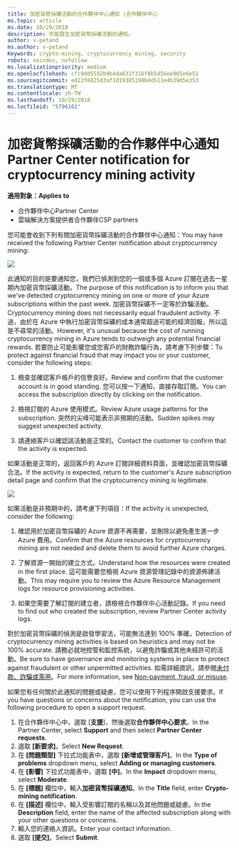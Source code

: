 ```yaml
---
title: 加密貨幣採礦活動的合作夥伴中心通知 |合作夥伴中心
ms.topic: article
ms.date: 10/29/2018
description: 可能發生加密貨幣採礦活動的通知。
author: v-petand
ms.author: v-petand
Keywords: crypto-mining, cryptocurrency mining, security
robots: noindex, nofollow
ms.localizationpriority: medium
ms.openlocfilehash: cfc9dd5592b9b4da631f316f8b5d56ee965e6e51
ms.sourcegitcommit: ed22f6825d3af1d19385198b4d511e4b39d5e353
ms.translationtype: MT
ms.contentlocale: zh-TW
ms.lasthandoff: 10/29/2018
ms.locfileid: "5796161"
---
```

# <a name="partner-center-notification-for-cryptocurrency-mining-activity"></a><span data-ttu-id="2bf79-103">加密貨幣採礦活動的合作夥伴中心通知</span><span class="sxs-lookup"><span data-stu-id="2bf79-103">Partner Center notification for cryptocurrency mining activity</span></span>

**<span data-ttu-id="2bf79-104">適用對象：</span><span class="sxs-lookup"><span data-stu-id="2bf79-104">Applies to</span></span>**

-  <span data-ttu-id="2bf79-105">合作夥伴中心</span><span class="sxs-lookup"><span data-stu-id="2bf79-105">Partner Center</span></span>
-  <span data-ttu-id="2bf79-106">雲端解決方案提供者合作夥伴</span><span class="sxs-lookup"><span data-stu-id="2bf79-106">CSP partners</span></span>

<span data-ttu-id="2bf79-107">您可能會收到下列有關加密貨幣採礦活動的合作夥伴中心通知：</span><span class="sxs-lookup"><span data-stu-id="2bf79-107">You may have received the following Partner Center notification about cryptocurrency mining:</span></span>
 
![](images/crypto1.png)

<span data-ttu-id="2bf79-108">此通知的目的是要通知您，我們已偵測到您的一個或多個 Azure 訂閱在過去一星期內加密貨幣採礦活動。</span><span class="sxs-lookup"><span data-stu-id="2bf79-108">The purpose of this notification is to inform you that we've detected cryptocurrency mining on one or more of your Azure subscriptions within the past week.</span></span> <span data-ttu-id="2bf79-109">加密貨幣採礦不一定等於詐騙活動。</span><span class="sxs-lookup"><span data-stu-id="2bf79-109">Cryptocurrency mining does not necessarily equal fraudulent activity.</span></span> <span data-ttu-id="2bf79-110">不過，由於在 Azure 中執行加密貨幣採礦的成本通常超過可能的經濟回報，所以這是不尋常的活動。</span><span class="sxs-lookup"><span data-stu-id="2bf79-110">However, it's unusual because the cost of running cryptocurrency mining in Azure tends to outweigh any potential financial rewards.</span></span> <span data-ttu-id="2bf79-111">若要防止可能影響您或您客戶的財務詐騙行為，請考慮下列步驟：</span><span class="sxs-lookup"><span data-stu-id="2bf79-111">To protect against financial fraud that may impact you or your customer, consider the following steps:</span></span>

1.  <span data-ttu-id="2bf79-112">檢查並確認客戶帳戶的信譽良好。</span><span class="sxs-lookup"><span data-stu-id="2bf79-112">Review and confirm that the customer account is in good standing.</span></span> <span data-ttu-id="2bf79-113">您可以按一下通知，直接存取訂閱。</span><span class="sxs-lookup"><span data-stu-id="2bf79-113">You can access the subscription directly by clicking on the notification.</span></span>

2.  <span data-ttu-id="2bf79-114">檢視訂閱的 Azure 使用模式。</span><span class="sxs-lookup"><span data-stu-id="2bf79-114">Review Azure usage patterns for the subscription.</span></span> <span data-ttu-id="2bf79-115">突然的尖峰可能表示非預期的活動。</span><span class="sxs-lookup"><span data-stu-id="2bf79-115">Sudden spikes may suggest unexpected activity.</span></span>

3.  <span data-ttu-id="2bf79-116">請連絡客戶以確認該活動是正常的。</span><span class="sxs-lookup"><span data-stu-id="2bf79-116">Contact the customer to confirm that the activity is expected.</span></span>

<span data-ttu-id="2bf79-117">如果活動是正常的，返回客戶的 Azure 訂閱詳細資料頁面，並確認加密貨幣採礦合法。</span><span class="sxs-lookup"><span data-stu-id="2bf79-117">If the activity is expected, return to the customer's Azure subscription detail page and confirm that the cryptocurrency mining is legitimate.</span></span> 


![](images/crypto2.png)

<span data-ttu-id="2bf79-118">如果活動是非預期中的，請考慮下列項目：</span><span class="sxs-lookup"><span data-stu-id="2bf79-118">If the activity is unexpected, consider the following:</span></span>

1.  <span data-ttu-id="2bf79-119">確認用於加密貨幣採礦的 Azure 資源不再需要，並刪除以避免產生進一步 Azure 費用。</span><span class="sxs-lookup"><span data-stu-id="2bf79-119">Confirm that the Azure resources for cryptocurrency mining are not needed and delete them to avoid further Azure charges.</span></span>

2.  <span data-ttu-id="2bf79-120">了解資源一開始的建立方式。</span><span class="sxs-lookup"><span data-stu-id="2bf79-120">Understand how the resources were created in the first place.</span></span> <span data-ttu-id="2bf79-121">這可能需要您檢視 Azure 資源管理記錄中的資源佈建活動。</span><span class="sxs-lookup"><span data-stu-id="2bf79-121">This may require you to review the Azure Resource Management logs for resource provisioning activities.</span></span>

3.  <span data-ttu-id="2bf79-122">如果您需要了解訂閱的建立者，請檢視合作夥伴中心活動記錄。</span><span class="sxs-lookup"><span data-stu-id="2bf79-122">If you need to find out who created the subscription, review Partner Center activity logs.</span></span>

<span data-ttu-id="2bf79-123">對於加密貨幣採礦的偵測是啟發學習法，可能無法達到 100% 準確。</span><span class="sxs-lookup"><span data-stu-id="2bf79-123">Detection of cryptocurrency mining activities is based on heuristics and may not be 100% accurate.</span></span> <span data-ttu-id="2bf79-124">請務必就地控管和監控系統，以避免詐騙或其他未經許可的活動。</span><span class="sxs-lookup"><span data-stu-id="2bf79-124">Be sure to have governance and monitoring systems in place to protect against fraudulent or other unpermitted activities.</span></span> <span data-ttu-id="2bf79-125">如需詳細資訊，請參閱[未付款、詐騙或濫用](https://docs.microsoft.com/partner-center/non-payment--fraud--or-misuse)。</span><span class="sxs-lookup"><span data-stu-id="2bf79-125">For more information, see [Non-payment, fraud, or misuse](https://docs.microsoft.com/partner-center/non-payment--fraud--or-misuse).</span></span>

<span data-ttu-id="2bf79-126">如果您有任何關於此通知的問題或疑慮，您可以使用下列程序開啟支援要求。</span><span class="sxs-lookup"><span data-stu-id="2bf79-126">If you have questions or concerns about the notification, you can use the following procedure to open a support request.</span></span>

1.  <span data-ttu-id="2bf79-127">在合作夥伴中心中，選取 [**支援**]，然後選取**合作夥伴中心要求**。</span><span class="sxs-lookup"><span data-stu-id="2bf79-127">In the Partner Center, select **Support** and then select **Partner Center requests**.</span></span>
3.  <span data-ttu-id="2bf79-128">選取 **\[新要求\]**。</span><span class="sxs-lookup"><span data-stu-id="2bf79-128">Select **New Request**.</span></span> 
4.  <span data-ttu-id="2bf79-129">在 **\[問題類型\]** 下拉式功能表中，選取 **\[新增或管理客戶\]**。</span><span class="sxs-lookup"><span data-stu-id="2bf79-129">In the **Type of problems** dropdown menu, select **Adding or managing customers**.</span></span>
5.  <span data-ttu-id="2bf79-130">在 **\[影響\]** 下拉式功能表中，選取 **\[中\]**。</span><span class="sxs-lookup"><span data-stu-id="2bf79-130">In the **Impact** dropdown menu, select **Moderate**.</span></span>
6.  <span data-ttu-id="2bf79-131">在 **\[標題\]** 欄位中，輸入**加密貨幣採礦通知**。</span><span class="sxs-lookup"><span data-stu-id="2bf79-131">In the **Title** field, enter **Crypto-mining notification**.</span></span>
7.  <span data-ttu-id="2bf79-132">在 **\[描述\]** 欄位中，輸入受影響訂閱的名稱以及其他問題或疑慮。</span><span class="sxs-lookup"><span data-stu-id="2bf79-132">In the **Description** field, enter the name of the affected subscription along with your other questions or concerns.</span></span> 
8.  <span data-ttu-id="2bf79-133">輸入您的連絡人資訊。</span><span class="sxs-lookup"><span data-stu-id="2bf79-133">Enter your contact information.</span></span>
9.  <span data-ttu-id="2bf79-134">選取 **\[提交\]**。</span><span class="sxs-lookup"><span data-stu-id="2bf79-134">Select **Submit**.</span></span>



